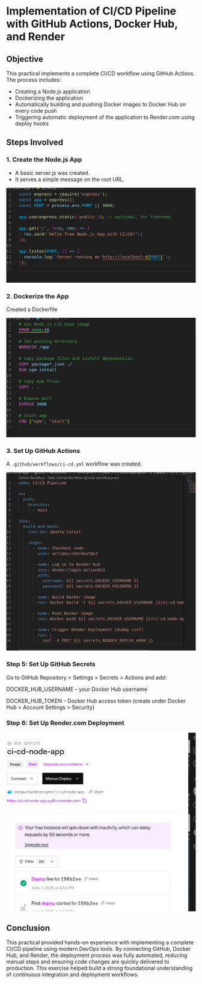 # Implementation of CI/CD Pipeline with GitHub Actions, Docker Hub, and Render

## Objective
This practical implements a complete CI/CD workflow using GitHub Actions. The process includes:

- Creating a Node.js application
- Dockerizing the application
- Automatically building and pushing Docker images to Docker Hub on every code push
- Triggering automatic deployment of the application to Render.com using deploy hooks

## Steps Involved

### 1. Create the Node.js App
- A basic server.js was created.
- It serves a simple message on the root URL.

![alt text](images/1.png)



### 2. Dockerize the App
Created a Dockerfile 

![alt text](images/2.png)

### 3. Set Up GitHub Actions
A `.github/workflows/ci-cd.yml` workflow was created.

![alt text](images/3.png)


### Step 5: Set Up GitHub Secrets
Go to GitHub Repository > Settings > Secrets > Actions and add:

DOCKER_HUB_USERNAME – your Docker Hub username

DOCKER_HUB_TOKEN – Docker Hub access token (create under Docker Hub > Account Settings > Security)


### Step 6: Set Up Render.com Deployment

![alt text](images/4.png)

## Conclusion

This practical provided hands-on experience with implementing a complete CI/CD pipeline using modern DevOps tools. By connecting GitHub, Docker Hub, and Render, the deployment process was fully automated, reducing manual steps and ensuring code changes are quickly delivered to production. This exercise helped build a strong foundational understanding of continuous integration and deployment workflows.

